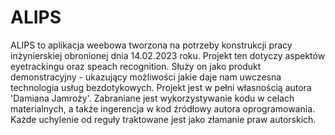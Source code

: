 # ALIPS
ALIPS to aplikacja weebowa tworzona na potrzeby konstrukcji pracy inżynierskiej obronionej dnia 14.02.2023 roku. Projekt ten dotyczy aspektów eyetrackingu oraz speach recognition. Służy on jako produkt demonstracyjny - ukazujący możliwości jakie daje nam uwczesna technologia usług bezdotykowych. Projekt jest w pełni własnością autora 'Damiana Jamroży'. Zabraniane jest wykorzystywanie kodu w celach materialnych, a także ingerencja w kod źródłowy autora oprogramowania. Każde uchylenie od reguły traktowane jest jako złamanie praw autorskich.
